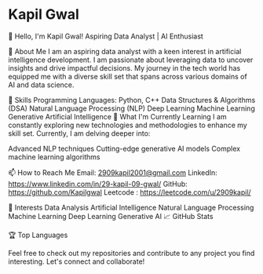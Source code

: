 # Kapil Gwal
👋 Hello, I'm Kapil Gwal!
Aspiring Data Analyst | AI Enthusiast

🚀 About Me
I am an aspiring data analyst with a keen interest in artificial intelligence development. I am passionate about leveraging data to uncover insights and drive impactful decisions. My journey in the tech world has equipped me with a diverse skill set that spans across various domains of AI and data science.

🔧 Skills
Programming Languages: Python, C++
Data Structures & Algorithms (DSA)
Natural Language Processing (NLP)
Deep Learning
Machine Learning
Generative Artificial Intelligence
🌱 What I'm Currently Learning
I am constantly exploring new technologies and methodologies to enhance my skill set. Currently, I am delving deeper into:

Advanced NLP techniques
Cutting-edge generative AI models
Complex machine learning algorithms

📫 How to Reach Me
Email: 2909kapil2001@gmail.com
LinkedIn: https://www.linkedin.com/in/29-kapil-09-gwal/
GitHub: https://github.com/Kapilgwal
Leetcode : https://leetcode.com/u/2909kapil/

🧠 Interests
Data Analysis
Artificial Intelligence
Natural Language Processing
Machine Learning
Deep Learning
Generative AI
📈 GitHub Stats

🏆 Top Languages

Feel free to check out my repositories and contribute to any project you find interesting. Let's connect and collaborate!




